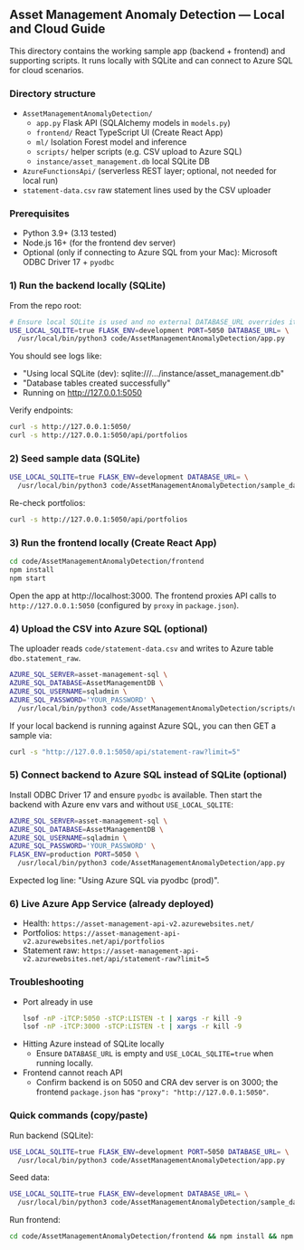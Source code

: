 ## Asset Management Anomaly Detection — Local and Cloud Guide

This directory contains the working sample app (backend + frontend) and supporting scripts. It runs locally with SQLite and can connect to Azure SQL for cloud scenarios.

### Directory structure
- `AssetManagementAnomalyDetection/`
  - `app.py` Flask API (SQLAlchemy models in `models.py`)
  - `frontend/` React TypeScript UI (Create React App)
  - `ml/` Isolation Forest model and inference
  - `scripts/` helper scripts (e.g. CSV upload to Azure SQL)
  - `instance/asset_management.db` local SQLite DB
- `AzureFunctionsApi/` (serverless REST layer; optional, not needed for local run)
- `statement-data.csv` raw statement lines used by the CSV uploader

### Prerequisites
- Python 3.9+ (3.13 tested)
- Node.js 16+ (for the frontend dev server)
- Optional (only if connecting to Azure SQL from your Mac): Microsoft ODBC Driver 17 + `pyodbc`

### 1) Run the backend locally (SQLite)
From the repo root:

```bash
# Ensure local SQLite is used and no external DATABASE_URL overrides it
USE_LOCAL_SQLITE=true FLASK_ENV=development PORT=5050 DATABASE_URL= \
  /usr/local/bin/python3 code/AssetManagementAnomalyDetection/app.py
```

You should see logs like:
- "Using local SQLite (dev): sqlite:///.../instance/asset_management.db"
- "Database tables created successfully"
- Running on http://127.0.0.1:5050

Verify endpoints:
```bash
curl -s http://127.0.0.1:5050/
curl -s http://127.0.0.1:5050/api/portfolios
```

### 2) Seed sample data (SQLite)
```bash
USE_LOCAL_SQLITE=true FLASK_ENV=development DATABASE_URL= \
  /usr/local/bin/python3 code/AssetManagementAnomalyDetection/sample_data.py
```

Re-check portfolios:
```bash
curl -s http://127.0.0.1:5050/api/portfolios
```

### 3) Run the frontend locally (Create React App)
```bash
cd code/AssetManagementAnomalyDetection/frontend
npm install
npm start
```

Open the app at http://localhost:3000. The frontend proxies API calls to `http://127.0.0.1:5050` (configured by `proxy` in `package.json`).

### 4) Upload the CSV into Azure SQL (optional)
The uploader reads `code/statement-data.csv` and writes to Azure table `dbo.statement_raw`.

```bash
AZURE_SQL_SERVER=asset-management-sql \
AZURE_SQL_DATABASE=AssetManagementDB \
AZURE_SQL_USERNAME=sqladmin \
AZURE_SQL_PASSWORD='YOUR_PASSWORD' \
  /usr/local/bin/python3 code/AssetManagementAnomalyDetection/scripts/upload_statement_raw.py
```

If your local backend is running against Azure SQL, you can then GET a sample via:
```bash
curl -s "http://127.0.0.1:5050/api/statement-raw?limit=5"
```

### 5) Connect backend to Azure SQL instead of SQLite (optional)
Install ODBC Driver 17 and ensure `pyodbc` is available. Then start the backend with Azure env vars and without `USE_LOCAL_SQLITE`:

```bash
AZURE_SQL_SERVER=asset-management-sql \
AZURE_SQL_DATABASE=AssetManagementDB \
AZURE_SQL_USERNAME=sqladmin \
AZURE_SQL_PASSWORD='YOUR_PASSWORD' \
FLASK_ENV=production PORT=5050 \
  /usr/local/bin/python3 code/AssetManagementAnomalyDetection/app.py
```

Expected log line: "Using Azure SQL via pyodbc (prod)".

### 6) Live Azure App Service (already deployed)
- Health: `https://asset-management-api-v2.azurewebsites.net/`
- Portfolios: `https://asset-management-api-v2.azurewebsites.net/api/portfolios`
- Statement raw: `https://asset-management-api-v2.azurewebsites.net/api/statement-raw?limit=5`

### Troubleshooting
- Port already in use
  ```bash
  lsof -nP -iTCP:5050 -sTCP:LISTEN -t | xargs -r kill -9
  lsof -nP -iTCP:3000 -sTCP:LISTEN -t | xargs -r kill -9
  ```
- Hitting Azure instead of SQLite locally
  - Ensure `DATABASE_URL` is empty and `USE_LOCAL_SQLITE=true` when running locally.
- Frontend cannot reach API
  - Confirm backend is on 5050 and CRA dev server is on 3000; the frontend `package.json` has `"proxy": "http://127.0.0.1:5050"`.

### Quick commands (copy/paste)
Run backend (SQLite):
```bash
USE_LOCAL_SQLITE=true FLASK_ENV=development PORT=5050 DATABASE_URL= \
  /usr/local/bin/python3 code/AssetManagementAnomalyDetection/app.py
```

Seed data:
```bash
USE_LOCAL_SQLITE=true FLASK_ENV=development DATABASE_URL= \
  /usr/local/bin/python3 code/AssetManagementAnomalyDetection/sample_data.py
```

Run frontend:
```bash
cd code/AssetManagementAnomalyDetection/frontend && npm install && npm start
```
